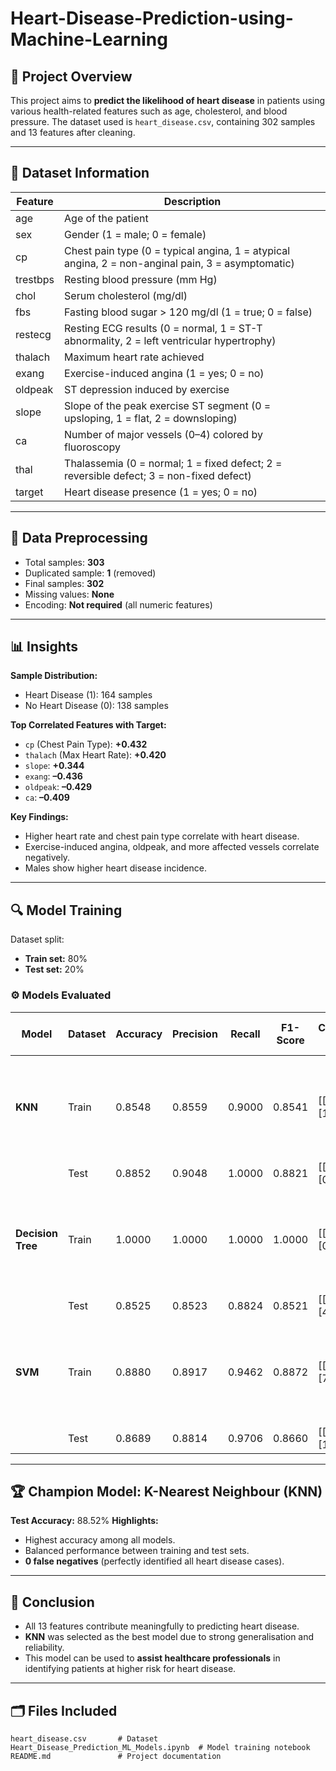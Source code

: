 # Heart-Disease-Prediction-using-Machine-Learning

## 📘 Project Overview

This project aims to **predict the likelihood of heart disease** in patients using various health-related features such as age, cholesterol, and blood pressure. The dataset used is `heart_disease.csv`, containing 302 samples and 13 features after cleaning.

---

## 🧩 Dataset Information

| **Feature** | **Description**                                                                                   |
| ----------- | ------------------------------------------------------------------------------------------------- |
| age         | Age of the patient                                                                                |
| sex         | Gender (1 = male; 0 = female)                                                                     |
| cp          | Chest pain type (0 = typical angina, 1 = atypical angina, 2 = non-anginal pain, 3 = asymptomatic) |
| trestbps    | Resting blood pressure (mm Hg)                                                                    |
| chol        | Serum cholesterol (mg/dl)                                                                         |
| fbs         | Fasting blood sugar > 120 mg/dl (1 = true; 0 = false)                                             |
| restecg     | Resting ECG results (0 = normal, 1 = ST-T abnormality, 2 = left ventricular hypertrophy)          |
| thalach     | Maximum heart rate achieved                                                                       |
| exang       | Exercise-induced angina (1 = yes; 0 = no)                                                         |
| oldpeak     | ST depression induced by exercise                                                                 |
| slope       | Slope of the peak exercise ST segment (0 = upsloping, 1 = flat, 2 = downsloping)                  |
| ca          | Number of major vessels (0–4) colored by fluoroscopy                                              |
| thal        | Thalassemia (0 = normal; 1 = fixed defect; 2 = reversible defect; 3 = non-fixed defect)           |
| target      | Heart disease presence (1 = yes; 0 = no)                                                          |

---

## 🧼 Data Preprocessing

* Total samples: **303**
* Duplicated sample: **1** (removed)
* Final samples: **302**
* Missing values: **None**
* Encoding: **Not required** (all numeric features)

---

## 📊 Insights

**Sample Distribution:**

* Heart Disease (1): 164 samples
* No Heart Disease (0): 138 samples

**Top Correlated Features with Target:**

* `cp` (Chest Pain Type): **+0.432**
* `thalach` (Max Heart Rate): **+0.420**
* `slope`: **+0.344**
* `exang`: **–0.436**
* `oldpeak`: **–0.429**
* `ca`: **–0.409**

**Key Findings:**

* Higher heart rate and chest pain type correlate with heart disease.
* Exercise-induced angina, oldpeak, and more affected vessels correlate negatively.
* Males show higher heart disease incidence.

---

## 🔍 Model Training

Dataset split:

* **Train set:** 80%
* **Test set:** 20%

### ⚙️ Models Evaluated

| **Model**         | **Dataset** | **Accuracy** | **Precision** | **Recall** | **F1-Score** | **Confusion Matrix**  | **Difference (Train–Test)**                                                             |
| ----------------- | ----------- | ------------ | ------------- | ---------- | ------------ | --------------------- | --------------------------------------------------------------------------------------- |
| **KNN**           | Train       | 0.8548       | 0.8559        | 0.9000     | 0.8541       | [[89, 22], [13, 117]] | **Δ Acc:** +0.0305<br>**Δ Prec:** –0.0267<br>**Δ Recall:** +0.1000<br>**Δ F1:** +0.0525 |
|                   | Test        | 0.8852       | 0.9048        | 1.0000     | 0.8821       | [[20, 7], [0, 34]]    |                                                                                         |
| **Decision Tree** | Train       | 1.0000       | 1.0000        | 1.0000     | 1.0000       | [[111, 0], [0, 130]]  | **Δ Acc:** –0.1475<br>**Δ Prec:** –0.1477<br>**Δ Recall:** –0.1176<br>**Δ F1:** –0.1479 |
|                   | Test        | 0.8525       | 0.8523        | 0.8824     | 0.8521       | [[22, 5], [4, 30]]    |                                                                                         |
| **SVM**           | Train       | 0.8880       | 0.8917        | 0.9462     | 0.8872       | [[91, 20], [7, 123]]  | **Δ Acc:** –0.0191<br>**Δ Prec:** –0.0667<br>**Δ Recall:** +0.0244<br>**Δ F1:** +0.0047 |
|                   | Test        | 0.8689       | 0.8814        | 0.9706     | 0.8660       | [[20, 7], [1, 33]]    |                                                                                         |

---

## 🏆 Champion Model: K-Nearest Neighbour (KNN)

**Test Accuracy:** 88.52%
**Highlights:**

* Highest accuracy among all models.
* Balanced performance between training and test sets.
* **0 false negatives** (perfectly identified all heart disease cases).

---

## 🧠 Conclusion

* All 13 features contribute meaningfully to predicting heart disease.
* **KNN** was selected as the best model due to strong generalisation and reliability.
* This model can be used to **assist healthcare professionals** in identifying patients at higher risk for heart disease.

---

## 🗂️ Files Included

```
heart_disease.csv       # Dataset
Heart_Disease_Prediction_ML_Models.ipynb  # Model training notebook
README.md               # Project documentation
```

